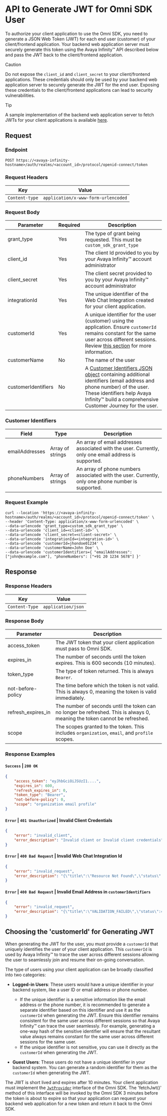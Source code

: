 # API to Generate JWT for Omni SDK User

To authorize your client application to use the Omni SDK, you need to generate a JSON Web Token (JWT) for each end user (customer) of your client/frontend application. Your backend web application server must securely generate this token using the Avaya Infinity™ API described below and pass the JWT back to the client/frontend application.

> [!CAUTION]
> Do not expose the `client_id` and `client_secret` to your client/frontend applications. These credentials should only be used by your backend web application server to securely generate the JWT for the end user. Exposing these credentials to the client/frontend applications can lead to security vulnerabilities.

> [!TIP]
> A sample implementation of the backend web application server to fetch JWTs for your client applications is available [here](https://github.com/Avaya-Infinity/omni-sdk-starter-kit).

## Request

### Endpoint

```HTTP
POST https://<avaya-infinity-hostname>/auth/realms/<account_id>/protocol/openid-connect/token
```

### Request Headers

| Key       | Value                                  |
|-----------|----------------------------------------|
| `Content-type` | `application/x-www-form-urlencoded` |

### Request Body

| Parameter | Required | Description |
|-----------|----------|-------------|
| grant_type| Yes      | The type of grant being requested. This must be `custom_sdk_grant_type` |
| client_id | Yes      | The client Id provided to you by your Avaya Infinity™ account administrator |
| client_secret | Yes  | The client secret provided to you by your Avaya Infinity™ account administrator |
| integrationId | Yes | The unique identifier of the Web Chat Integration created for your client application. |
| customerId | Yes     | A unique identifier for the user (customer) using the application. Ensure `customerId` remains constant for the same user across different sessions. Review [this section](#choosing-the-customerid-for-generating-jwt) for more information. |
| customerName | No   | The name of the user |
| customerIdentifiers | No | A [Customer Identifiers JSON object](#customer-identifiers) containing additional identifiers (email address and phone number) of the user. These identifiers help Avaya Infinity™ build a comprehensive Customer Journey for the user. |

### Customer Identifiers

| Field | Type | Description |
|-------|------|-------------|
| emailAddresses | Array of strings | An array of email addresses associated with the user. Currently, only one email address is supported. |
| phoneNumbers | Array of strings | An array of phone numbers associated with the user. Currently, only one phone number is supported. |

### Request Example

```curl
curl --location 'https://<avaya-infinity-hostname>/auth/realms/<account_id>/protocol/openid-connect/token' \
--header 'Content-Type: application/x-www-form-urlencoded' \
--data-urlencode 'grant_type=custom_sdk_grant_type' \
--data-urlencode 'client_id=<client-id>' \
--data-urlencode 'client_secret=<client-secret>' \
--data-urlencode 'integrationId=<integration-id>' \
--data-urlencode 'customerId=jhondoe01234' \
--data-urlencode 'customerName=John Doe' \
--data-urlencode 'customerIdentifiers={ "emailAddresses": ["john@example.com"], "phoneNumbers": ["+91 20 1234 5678"] }'
```

## Response

### Response Headers

| Key | Value |
|-----|-------|
| `Content-Type` | `application/json` |

### Response Body

| Parameter | Description |
|-----------|-------------|
| access_token | The JWT token that your client application must pass to Omni SDK. |
| expires_in | The number of seconds until the token expires. This is 600 seconds (10 minutes). |
| token_type | The type of token returned. This is always `Bearer`. |
| not-before-policy | The time before which the token is not valid. This is always 0, meaning the token is valid immediately. |
| refresh_expires_in | The number of seconds until the token can no longer be refreshed. This is always 0, meaning the token cannot be refreshed. |
| scope | The scopes granted to the token. This includes `organization`, `email`, and `profile` scopes. |

### Response Examples

#### `Success` | `200 OK`

```json
{
    "access_token": "eyJhbGciOiJSUzI1....",
    "expires_in": 600,
    "refresh_expires_in": 0,
    "token_type": "Bearer",
    "not-before-policy": 0,
    "scope": "organization email profile"
}
```

#### `Error` | `401 Unauthorized` | Invalid Client Credentials

```json
{
    "error": "invalid_client",
    "error_description": "Invalid client or Invalid client credentials"
}
```

#### `Error` | `400 Bad Request` | Invalid Web Chat Integration Id

```json
{
    "error": "invalid_request",
    "error_description": "{\"title\":\"Resource Not Found\",\"status\":404,\"detail\":\"The integration Id does not exist. Please check the integration Id and try again.\"}\n"
}
```

#### `Error` | `400 Bad Request` | Invalid Email Address in `customerIdentifiers`

```json
{
    "error": "invalid_request",
    "error_description": "{\"title\":\"VALIDATION_FAILED\",\"status\":400,\"detail\":\"invalid email address john\"}\n"
}
```

## Choosing the 'customerId' for Generating JWT

When generating the JWT for the user, you must provide a `customerId` that uniquely identifies the user of your client application. This `customerId` is used by Avaya Infinity™ to trace the user across different sessions allowing the user to seamlessly join and resume their on-going conversation.

The type of users using your client application can be broadly classified into two categories:

- **Logged-in Users**: These users would have a unique identifier in your backend system, like a user ID or email address or phone number.
  
  - If the unique identifier is a sensitive information like the email address or the phone number, it is recommended to generate a separate identifier based on this identifier and use it as the `customerId` when generating the JWT. Ensure this identifier remains consistent for the same user across different sessions so that Avaya Infinity™ can trace the user seamlessly. For example, generating a one-way hash of the sensitive identifier will ensure that the resultant value always remains constant for the same user across different sessions for the same user.
  - If the unique identifier is not sensitive, you can use it directly as the `customerId` when generating the JWT.

- **Guest Users**: These users do not have a unique identifier in your backend system. You can generate a random identifier for them as the `customerId` when generating the JWT.

The JWT is short lived and expires after 10 minutes. Your client application must implement the [`JwtProvider`](https://avaya-infinity.github.io/omni-sdk-web/interfaces/_avaya_infinity_omni_sdk_messaging_ui.JwtProvider.html) interface of the Omni SDK. The 'fetchJwt()' method of this interface will be invoked by the Omni SDK 3 minutes before the token is about to expire so that your application can request your backend web application for a new token and return it back to the Omni SDK.
